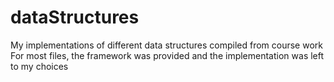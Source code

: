 # dataStructures
My implementations of different data structures compiled from course work
For most files, the framework was provided and the implementation was left to my choices
